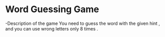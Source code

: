 # Word Guessing Game 
-Description of the game 
You need to guess the word with the given hint , and you can use 
wrong letters only 8 times . 